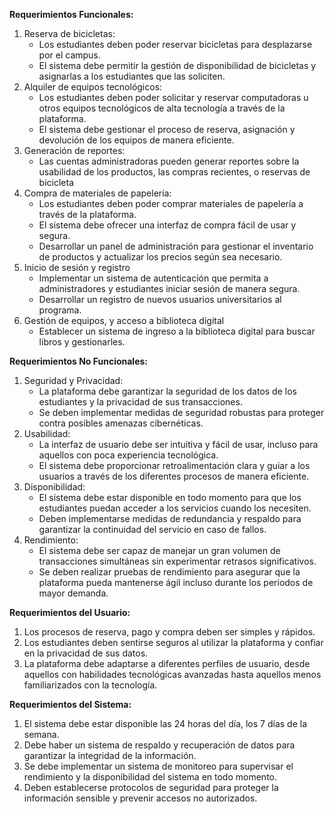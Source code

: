 **Requerimientos Funcionales:**
1. Reserva de bicicletas:
   - Los estudiantes deben poder reservar bicicletas para desplazarse por el campus.
   - El sistema debe permitir la gestión de disponibilidad de bicicletas y asignarlas a los estudiantes que las soliciten.
2. Alquiler de equipos tecnológicos:
   - Los estudiantes deben poder solicitar y reservar computadoras u otros equipos tecnológicos de alta tecnología a través de la plataforma.
   - El sistema debe gestionar el proceso de reserva, asignación y devolución de los equipos de manera eficiente.
3. Generación de reportes:
   - Las cuentas administradoras pueden generar reportes sobre la usabilidad de los productos, las compras recientes, o reservas de bicicleta
4. Compra de materiales de papelería:
   - Los estudiantes deben poder comprar materiales de papelería a través de la plataforma.
   - El sistema debe ofrecer una interfaz de compra fácil de usar y segura.
   - Desarrollar un panel de administración para gestionar el inventario de productos y actualizar los precios según sea necesario.
5. Inicio de sesión y registro
   - Implementar un sistema de autenticación que permita a administradores y estudiantes iniciar sesión de manera segura.
   - Desarrollar un registro de nuevos usuarios universitarios al programa.
6. Gestión de equipos, y acceso a biblioteca digital
   - Establecer un sistema de ingreso a la biblioteca digital para buscar libros y gestionarles.

**Requerimientos No Funcionales:**
1. Seguridad y Privacidad:
   - La plataforma debe garantizar la seguridad de los datos de los estudiantes y la privacidad de sus transacciones.
   - Se deben implementar medidas de seguridad robustas para proteger contra posibles amenazas cibernéticas.
2. Usabilidad:
   - La interfaz de usuario debe ser intuitiva y fácil de usar, incluso para aquellos con poca experiencia tecnológica.
   - El sistema debe proporcionar retroalimentación clara y guiar a los usuarios a través de los diferentes procesos de manera eficiente.
3. Disponibilidad:
   - El sistema debe estar disponible en todo momento para que los estudiantes puedan acceder a los servicios cuando los necesiten.
   - Deben implementarse medidas de redundancia y respaldo para garantizar la continuidad del servicio en caso de fallos.
4. Rendimiento:
   - El sistema debe ser capaz de manejar un gran volumen de transacciones simultáneas sin experimentar retrasos significativos.
   - Se deben realizar pruebas de rendimiento para asegurar que la plataforma pueda mantenerse ágil incluso durante los periodos de mayor demanda.

**Requerimientos del Usuario:**
1.   Los procesos de reserva, pago y compra deben ser simples y rápidos.
2.   Los estudiantes deben sentirse seguros al utilizar la plataforma y confiar en la privacidad de sus datos.
3.   La plataforma debe adaptarse a diferentes perfiles de usuario, desde aquellos con habilidades tecnológicas avanzadas hasta aquellos menos familiarizados con la tecnología.

**Requerimientos del Sistema:**
1.   El sistema debe estar disponible las 24 horas del día, los 7 días de la semana.
2.   Debe haber un sistema de respaldo y recuperación de datos para garantizar la integridad de la información.
3.   Se debe implementar un sistema de monitoreo para supervisar el rendimiento y la disponibilidad del sistema en todo momento.
4.   Deben establecerse protocolos de seguridad para proteger la información sensible y prevenir accesos no autorizados. 
